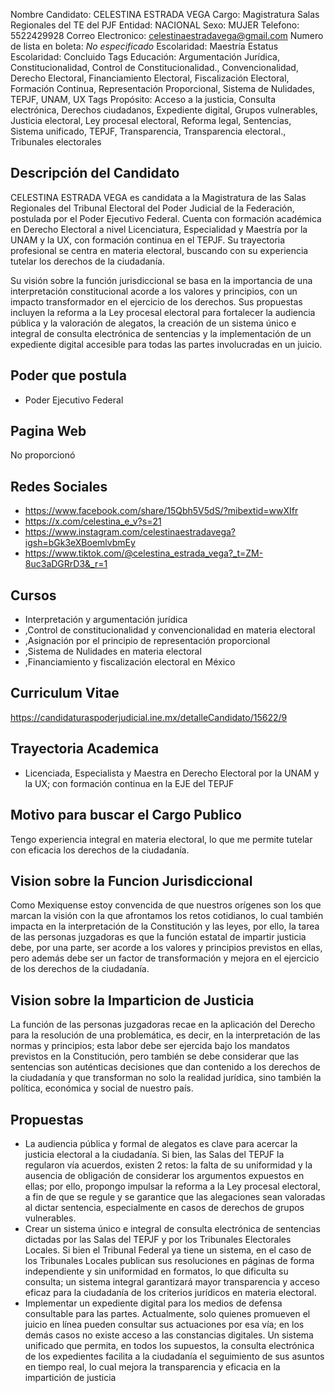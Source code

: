 Nombre Candidato: CELESTINA ESTRADA VEGA
Cargo: Magistratura Salas Regionales del TE del PJF
Entidad: NACIONAL
Sexo: MUJER
Telefono: 5522429928
Correo Electronico: celestinaestradavega@gmail.com
Numero de lista en boleta: *No especificado*
Escolaridad: Maestría
Estatus Escolaridad: Concluido
Tags Educación: Argumentación Jurídica, Constitucionalidad, Control de Constitucionalidad., Convencionalidad, Derecho Electoral, Financiamiento Electoral, Fiscalización Electoral, Formación Continua, Representación Proporcional, Sistema de Nulidades, TEPJF, UNAM, UX
Tags Propósito: Acceso a la justicia, Consulta electrónica, Derechos ciudadanos, Expediente digital, Grupos vulnerables, Justicia electoral, Ley procesal electoral, Reforma legal, Sentencias, Sistema unificado, TEPJF, Transparencia, Transparencia electoral., Tribunales electorales


## Descripción del Candidato 

CELESTINA ESTRADA VEGA es candidata a la Magistratura de las Salas Regionales del Tribunal Electoral del Poder Judicial de la Federación, postulada por el Poder Ejecutivo Federal. Cuenta con formación académica en Derecho Electoral a nivel Licenciatura, Especialidad y Maestría por la UNAM y la UX, con formación continua en el TEPJF. Su trayectoria profesional se centra en materia electoral, buscando con su experiencia tutelar los derechos de la ciudadanía.

Su visión sobre la función jurisdiccional se basa en la importancia de una interpretación constitucional acorde a los valores y principios, con un impacto transformador en el ejercicio de los derechos. Sus propuestas incluyen la reforma a la Ley procesal electoral para fortalecer la audiencia pública y la valoración de alegatos, la creación de un sistema único e integral de consulta electrónica de sentencias y la implementación de un expediente digital accesible para todas las partes involucradas en un juicio.


## Poder que postula

- Poder Ejecutivo Federal


## Pagina Web

No proporcionó


## Redes Sociales

- https://www.facebook.com/share/15Qbh5V5dS/?mibextid=wwXIfr
- https://x.com/celestina_e_v?s=21
- https://www.instagram.com/celestinaestradavega?igsh=bGk3eXBoemlvbmEy
- https://www.tiktok.com/@celestina_estrada_vega?_t=ZM-8uc3aDGRrD3&_r=1


## Cursos

- Interpretación y argumentación jurídica
- ,Control de constitucionalidad y convencionalidad en materia electoral
- ,Asignación por el principio de representación proporcional
- ,Sistema de Nulidades en materia electoral
- ,Financiamiento y fiscalización electoral en México


## Curriculum Vitae

https://candidaturaspoderjudicial.ine.mx/detalleCandidato/15622/9


## Trayectoria Academica

- Licenciada, Especialista y Maestra en Derecho Electoral por la UNAM y la UX; con formación continua en la EJE del TEPJF


## Motivo para buscar el Cargo Publico

Tengo experiencia integral en materia electoral, lo que me permite tutelar con eficacia los derechos de la ciudadanía.


## Vision sobre la Funcion Jurisdiccional

Como Mexiquense estoy convencida de que nuestros orígenes son los que marcan la visión con la que afrontamos los retos cotidianos, lo cual también impacta en la interpretación de la Constitución y las leyes, por ello, la tarea de las personas juzgadoras es que la función estatal de impartir justicia debe, por una parte, ser acorde a los valores y principios previstos en ellas, pero además debe ser un factor de transformación y mejora en el ejercicio de los derechos de la ciudadanía.


## Vision sobre la Imparticion de Justicia

La función de las personas juzgadoras recae en la aplicación del Derecho para la resolución de una problemática, es decir, en la interpretación de las normas y principios; esta labor debe ser ejercida bajo los mandatos previstos en la Constitución, pero también se debe considerar que las sentencias son auténticas decisiones que dan contenido a los derechos de la ciudadanía y que transforman no solo la realidad jurídica, sino también la política, económica y social de nuestro país.


## Propuestas

- La audiencia pública y formal de alegatos es clave para acercar la justicia electoral a la ciudadanía. Si bien, las Salas del TEPJF la regularon vía acuerdos, existen 2 retos: la falta de su uniformidad y la ausencia de obligación de considerar los argumentos expuestos en ellas; por ello, propongo impulsar la reforma a la Ley procesal electoral, a fin de que se regule y se garantice que las alegaciones sean valoradas al dictar sentencia, especialmente en casos de derechos de grupos vulnerables.
- Crear un sistema único e integral de consulta electrónica de sentencias dictadas por las Salas del TEPJF y por los Tribunales Electorales Locales. Si bien el Tribunal Federal ya tiene un sistema, en el caso de los Tribunales Locales publican sus resoluciones en páginas de forma independiente y sin uniformidad en formatos, lo que dificulta su consulta; un sistema integral garantizará mayor transparencia y acceso eficaz para la ciudadanía de los criterios jurídicos en materia electoral.
- Implementar un expediente digital para los medios de defensa consultable para las partes. Actualmente, solo quienes promueven el juicio en línea pueden consultar sus actuaciones por esa vía; en los demás casos no existe acceso a las constancias digitales. Un sistema unificado que permita, en todos los supuestos, la consulta electrónica de los expedientes facilita a la ciudadanía el seguimiento de sus asuntos en tiempo real, lo cual mejora la transparencia y eficacia en la impartición de justicia

